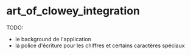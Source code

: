# art_of_clowey_integration

TODO:
- le background de l'application
- la police d'écriture pour les chiffres et certains caractères spéciaux
